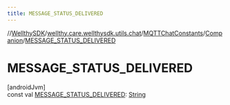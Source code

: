```yaml
---
title: MESSAGE_STATUS_DELIVERED
---
```

//[WellthySDK](../../../../index.html)/[wellthy.care.wellthysdk.utils.chat](../../index.html)/[MQTTChatConstants](../index.html)/[Companion](index.html)/[MESSAGE_STATUS_DELIVERED](-m-e-s-s-a-g-e_-s-t-a-t-u-s_-d-e-l-i-v-e-r-e-d.html)



# MESSAGE_STATUS_DELIVERED



[androidJvm]\
const val [MESSAGE_STATUS_DELIVERED](-m-e-s-s-a-g-e_-s-t-a-t-u-s_-d-e-l-i-v-e-r-e-d.html): [String](https://kotlinlang.org/api/latest/jvm/stdlib/kotlin/-string/index.html)




